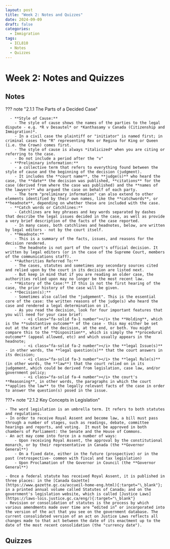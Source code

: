 ```yaml
---
layout: post
title: "Week 2: Notes and Quizzes"
date: 2024-09-09
draft: false
categories:
  - Immigration
tags:
  - ICL810
  - Notes
  - Quizzes
---
```


# Week 2: Notes and Quizzes

## Notes

??? note "2.1.1 The Parts of a Decided Case"

      - **Style of Cause:**
        - The style of cause shows the names of the parties to the legal dispute - e.g. *R v Desautel* or *Kanthasamy v Canada (Citizenship and Immigration)*.
        - In a civil case the plaintiff or "initiator" is named first; in criminal cases the "R" representing Rex or Regina for King or Queen (i.e. the Crown) comes first.
        - The style of cause is always *italicized* when you are citing or referring to the case.
        - Do not include a period after the "v"
      - **Preliminary information:**
        - a collective term that refers to everything found between the style of cause and the beginning of the decision (judgment).
        - It includes the **court name**, the **judge(s)** who heard the case, the **date** the decision was published, **citations** for the case (derived from where the case was published) and the **names of the lawyers** who argued the case on behalf of each party.
        - The term "preliminary information" can also extend to other elements identified by their own names, like the **catchwords**, or **headnote**, depending on whether these are included with the case.
      - **Catch words or Catchlines:**
        - Catchlines are key phrases and key words separated by dashes that describe the legal issues decided in the case, as well as provide a very brief description of the facts of the case reported.
        - In many cases, both catchlines and headnotes, below, are written by legal editors - not by the court itself.
      - **Headnote:**
        - This is a summary of the facts, issues, and reasons for the decision rendered.
        - The headnote is not part of the court's official decision. It written by legal editors (or in the case of the Supreme Court, members of the communications staff).
      - **Authorities Referred To:**
        - The cases, statutes and sometimes any secondary sources cited and relied upon by the court in its decision are listed next.
        - But keep in mind that if you are reading an older case, the authorities relied upon may no longer be the most recent law.
      - **History of the Case:** If this is not the first hearing of the case, the prior history of the case will be given.
      - **Decision(s):**
        - Sometimes also called the "judgement". This is the essential core of the case: the written reasons of the judge(s) who heard the case and rendered a legal determination on it.
        - As you read the decision, look for four important features that you will need for your case brief:
            - <i class="fa-solid fa-1 number"></i> the **Holding**, which is the **substantive outcome** of the case - this may either be set out at the start of the decision, at the end, or both. You might compare this to the **Disposition**, which is simply the **procedural outcome** (appeal allowed, etc) and which usually appears in the headnote;
            - <i class="fa-solid fa-2 number"></i> the **legal Issue(s)** - in other words, the **legal question(s)** that the court answers in its decision;
            - <i class="fa-solid fa-3 number"></i> the **legal Rule(s)** (in other words, the **law**) that the court relied on in its judgement, which could be derived from legislation, case law, and/or government policy;
            - <i class="fa-solid fa-4 number"></i> the court's **Reasoning**, in other words, the paragraphs in which the court **applies the law** to the legally relevant facts of the case in order to answer the question(s) posed in the issue.

???+ note "2.1.2 Key Concepts in Legislation"

    - The word legislation is an umbrella term. It refers to both statutes and regulations.
    - In order to receive Royal Assent and become law, a bill must pass through a number of stages, such as readings, debate, committee hearings and reports, and voting.  It must be approved in both chambers of Parliament: the Senate and the House of Commons.
    - An act may come into force in a number of ways:
        - Upon receiving Royal Assent, the approval by the constitutional monarch, or by their representative in Canada (the **Governor General**)
        - On a fixed date, either in the future (prospective) or in the past (retrospective- common with fiscal and tax legislation)
        - Upon Proclamation of the Governor in Council (the **Governor General**)

    - Once a federal statute has received Royal Assent, it is published in three places: in the [Canada Gazette](https://www.gazette.gc.ca/accueil-home-eng.html){:target="\_blank"}; in a printed annual volume called Statutes of Canada; and on the government's legislation website, which is called [Justice Laws](https://laws-lois.justice.gc.ca/eng/){:target="\_blank"}
    - Revision or consolidation of statutes is the process by which various amendments made over time are “edited in” or incorporated into the version of the act that you see on the government database. The current consolidated version of an act on Justice Laws reflects all changes made to that act between the date of its enactment up to the date of the most recent consolidation (the "currency date").

## Quizzes
